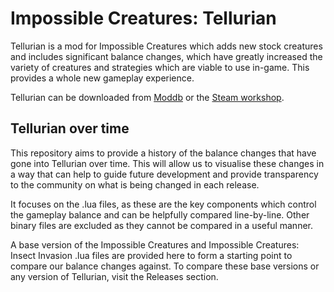 # Impossible Creatures: Tellurian

Tellurian is a mod for Impossible Creatures which adds new stock creatures and includes significant balance changes, which have greatly increased the variety of creatures and strategies which are viable to use in-game. This provides a whole new gameplay experience.

Tellurian can be downloaded from [Moddb](https://www.moddb.com/mods/tellurian) or the [Steam workshop](https://steamcommunity.com/sharedfiles/filedetails/?id=655968653).

## Tellurian over time

This repository aims to provide a history of the balance changes that have gone into Tellurian over time. This will allow us to visualise these changes in a way that can help to guide future development and provide transparency to the community on what is being changed in each release.

It focuses on the .lua files, as these are the key components which control the gameplay balance and can be helpfully compared line-by-line. Other binary files are excluded as they cannot be compared in a useful manner.

A base version of the Impossible Creatures and Impossible Creatures: Insect Invasion .lua files are provided here to form a starting point to compare our balance changes against. To compare these base versions or any version of Tellurian, visit the Releases section.
